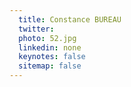 ```yaml
---
  title: Constance BUREAU
  twitter: 
  photo: 52.jpg
  linkedin: none
  keynotes: false
  sitemap: false
---
```


